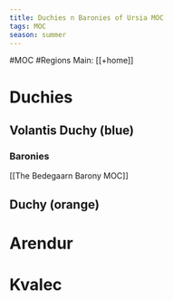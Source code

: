 ```yaml
---
title: Duchies n Baronies of Ursia MOC
tags: MOC
season: summer
---
```

 

#MOC #Regions 
Main: [[+home]]

# Duchies
## Volantis Duchy (blue)
### Baronies
[[The Bedegaarn Barony MOC]]

## Duchy (orange)
# Arendur
# Kvalec
